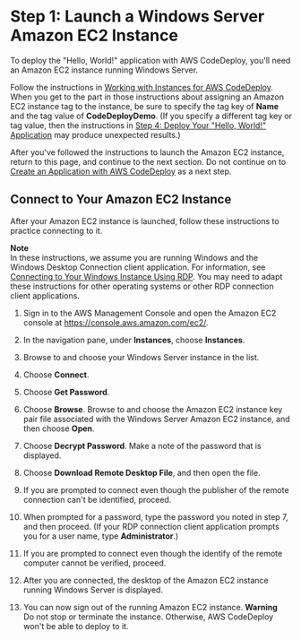 # Step 1: Launch a Windows Server Amazon EC2 Instance<a name="tutorials-windows-launch-instance"></a>

To deploy the "Hello, World\!" application with AWS CodeDeploy, you'll need an Amazon EC2 instance running Windows Server\.

Follow the instructions in [Working with Instances for AWS CodeDeploy](instances.md)\. When you get to the part in those instructions about assigning an Amazon EC2 instance tag to the instance, be sure to specify the tag key of **Name** and the tag value of **CodeDeployDemo**\. \(If you specify a different tag key or tag value, then the instructions in [Step 4: Deploy Your "Hello, World\!" Application](tutorials-windows-deploy-application.md) may produce unexpected results\.\)

After you've followed the instructions to launch the Amazon EC2 instance, return to this page, and continue to the next section\. Do not continue on to [Create an Application with AWS CodeDeploy](applications-create.md) as a next step\.

## Connect to Your Amazon EC2 Instance<a name="tutorials-windows-launch-instance-connect"></a>

After your Amazon EC2 instance is launched, follow these instructions to practice connecting to it\. 

**Note**  
In these instructions, we assume you are running Windows and the Windows Desktop Connection client application\. For information, see [Connecting to Your Windows Instance Using RDP](http://docs.aws.amazon.com/AWSEC2/latest/WindowsGuide/connecting_to_windows_instance.html)\. You may need to adapt these instructions for other operating systems or other RDP connection client applications\.

1. Sign in to the AWS Management Console and open the Amazon EC2 console at [https://console\.aws\.amazon\.com/ec2/](https://console.aws.amazon.com/ec2/)\.

1. In the navigation pane, under **Instances**, choose **Instances**\. 

1. Browse to and choose your Windows Server instance in the list\.

1. Choose **Connect**\.

1. Choose **Get Password**\.

1. Choose **Browse**\. Browse to and choose the Amazon EC2 instance key pair file associated with the Windows Server Amazon EC2 instance, and then choose **Open**\.

1. Choose **Decrypt Password**\. Make a note of the password that is displayed\.

1. Choose **Download Remote Desktop File**, and then open the file\.

1. If you are prompted to connect even though the publisher of the remote connection can't be identified, proceed\.

1. When prompted for a password, type the password you noted in step 7, and then proceed\. \(If your RDP connection client application prompts you for a user name, type **Administrator**\.\)

1. If you are prompted to connect even though the identify of the remote computer cannot be verified, proceed\. 

1. After you are connected, the desktop of the Amazon EC2 instance running Windows Server is displayed\.

1. You can now sign out of the running Amazon EC2 instance\.
**Warning**  
Do not stop or terminate the instance\. Otherwise, AWS CodeDeploy won't be able to deploy to it\.